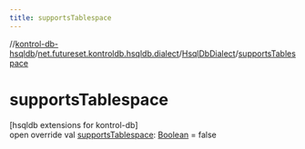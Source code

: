 ```yaml
---
title: supportsTablespace
---
```

//[kontrol-db-hsqldb](../../../index.html)/[net.futureset.kontroldb.hsqldb.dialect](../index.html)/[HsqlDbDialect](index.html)/[supportsTablespace](supports-tablespace.html)



# supportsTablespace



[hsqldb extensions for kontrol-db]\
open override val [supportsTablespace](supports-tablespace.html): [Boolean](https://kotlinlang.org/api/latest/jvm/stdlib/kotlin/-boolean/index.html) = false




